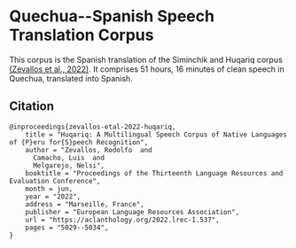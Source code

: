 # Quechua--Spanish Speech Translation Corpus

This corpus is the Spanish translation of the Siminchik and Huqariq corpus [(Zevallos et al., 2022)](https://arxiv.org/abs/2207.05498). It comprises 51 hours, 16 minutes of clean speech in Quechua, translated into Spanish.


## Citation 

```
@inproceedings{zevallos-etal-2022-huqariq,
    title = "Huqariq: A Multilingual Speech Corpus of Native Languages of {P}eru for{S}peech Recognition",
    author = "Zevallos, Rodolfo  and
      Camacho, Luis  and
      Melgarejo, Nelsi",
    booktitle = "Proceedings of the Thirteenth Language Resources and Evaluation Conference",
    month = jun,
    year = "2022",
    address = "Marseille, France",
    publisher = "European Language Resources Association",
    url = "https://aclanthology.org/2022.lrec-1.537",
    pages = "5029--5034",
}

```
